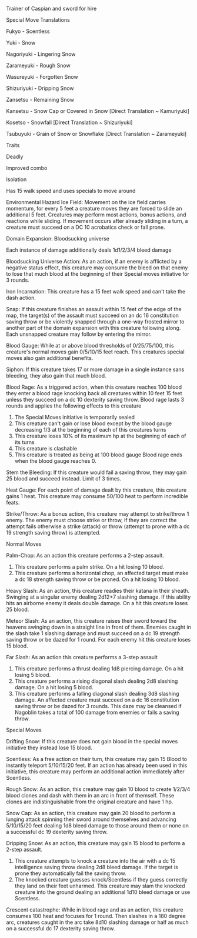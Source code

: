 Trainer of Caspian and sword for hire


Special Move Translations

Fukyo - Scentless

Yuki - Snow

Nagoriyuki - Lingering Snow

Zarameyuki - Rough Snow

Wasureyuki - Forgotten Snow

Shizuriyuki - Dripping Snow

Zansetsu - Remaining Snow

Kansetsu - Snow Cap or Covered in Snow [Direct Translation ~ Kamuriyuki]

Kosetso - Snowfall [Direct Translation ~ Shizuriyuki]

Tsubuyuki - Grain of Snow or Snowflake [Direct Translation ~ Zarameyuki]




Traits

Deadly

Improved combo

Isolation 





Has 15 walk speed and uses specials to move around

Environmental Hazard Ice Field: Movement on the ice field carries momentum, for every 5 feet a creature moves they are forced to slide an additional 5 feet. Creatures may perform most actions, bonus actions, and reactions while sliding. If movement occurs after already sliding in a turn, a creature must succeed on a DC 10 acrobatics check or fall prone.

Domain Expansion: Bloodsucking universe

Each instance of damage additionally deals 1d1/2/3/4 bleed damage

Bloodsucking Universe Action: As an action, if an enemy is afflicted by a negative status effect, this creature may consume the bleed on that enemy to lose that much blood at the beginning of their Special moves initiative for 3 rounds. 

Iron Incarnation: This creature has a 15 feet walk speed and can't take the dash action.

Snap: If this creature finishes an assault within 15 feet of the edge of the map, the target(s) of the assault must succeed on an dc 16 constitution saving throw or be violently snapped through a one-way frosted mirror to another part of the domain expansion with this creature following along. Each unsnapped creature may follow by entering the mirror.

Blood Gauge: While at or above blood thresholds of 0/25/75/100, this creature's normal moves gain 0/5/10/15 feet reach. This creatures special moves also gain additional benefits.

Siphon: If this creature takes 17 or more damage in a single instance sans bleeding, they also gain that much blood.

Blood Rage: As a triggered action, when this creature reaches 100 blood they enter a blood rage knocking back all creatures within 10 feet 15 feet unless they succeed on a dc 10 dexterity saving throw. 
Blood rage lasts 3 rounds and applies the following effects to this creature
1. The Special Moves initiative is temporarily sealed
2. This creature can't gain or lose blood except by the blood gauge decreasing 1/3 at the beginning of each of this creatures turns
3. This creature loses 10% of its maximum hp at the beginning of each of its turns
4. This creature is clashable
5. This creature is treated as being at 100 blood gauge
Blood rage ends when the blood gauge reaches 0.

Stem the Bleeding: If this creature would fail a saving throw, they may gain 25 blood and succeed instead. Limit of 3 times.

Heat Gauge: For each point of damage dealt by this creature, this creature gains 1 heat. This creature may consume 50/100 heat to perform incredible feats.

Strike/Throw: As a bonus action, this creature may attempt to strike/throw 1 enemy. The enemy must choose strike or throw, if they are correct the attempt fails otherwise a strike (attack) or throw (attempt to prone with a dc 19 strength saving throw) is attempted.

Normal Moves

Palm-Chop: As an action this creature performs a 2-step assault.
1. This creature performs a palm strike. On a hit losing 10 blood.
2. This creature performs a horizontal chop, an affected target must make a dc 18 strength saving throw or be proned. On a hit losing 10 blood.

Heavy Slash: As an action, this creature readies their katana in their sheath. Swinging at a singular enemy dealing 2d12+7 slashing damage. If this ability hits an airborne enemy it deals double damage. On a hit this creature loses 25 blood.

Meteor Slash: As an action, this creature raises their sword toward the heavens swinging down in a straight line in front of them. Enemies caught in the slash take 1 slashing damage and must succeed on a dc 19 strength saving throw or be dazed for 1 round. For each enemy hit this creature loses 15 blood.  

Far Slash: As an action this creature performs a 3-step assault
1. This creature performs a thrust dealing 1d8 piercing damage. On a hit losing 5 blood.
2. This creature performs a rising diagonal slash dealing 2d8 slashing damage. On a hit losing 5 blood.
3. This creature performs a falling diagonal slash dealing 3d8 slashing damage. An affected creature must succeed on a dc 16 constitution saving throw or be dazed for 3 rounds. This daze may be cleansed if Nagoblin takes a total of 100 damage from enemies or fails a saving throw.

Special Moves

Drifting Snow: If this creature does not gain blood in the special moves initiative they instead lose 15 blood.

Scentless: As a free action on their turn, this creature may gain 15 Blood to instantly teleport 5/10/15/20 feet. If an action has already been used in this initiative, this creature may perform an additional action immediately after Scentless.

Rough Snow: As an action, this creature may gain 10 blood to create 1/2/3/4 blood clones and dash with them in an arc in front of themself. These clones are indistinguishable from the original creature and have 1 hp. 

Snow Cap: As an action, this creature may gain 20 blood to perform a lunging attack spinning their sword around themselves and advancing 5/10/15/20 feet dealing 1d8 bleed damage to those around them or none on a successful dc 19 dexterity saving throw.

Dripping Snow: As an action, this creature may gain 15 blood to perform a 2-step assault.
1. This creature attempts to knock a creature into the air with a dc 15 intelligence saving throw dealing 2d8 bleed damage. If the target is prone they automatically fail the saving throw. 
2. The knocked creature guesses knock/Scentless if they guess correctly they land on their feet unharmed. This creature may slam the knocked creature into the ground dealing an additional 1d10 bleed damage or use Scentless. 

Crescent catastrophe: While in blood rage and as an action, this creature consumes 100 heat and focuses for 1 round. Then slashes in a 180 degree arc, creatures caught in the arc take 8d10 slashing damage or half as much on a successful dc 17 dexterity saving throw.